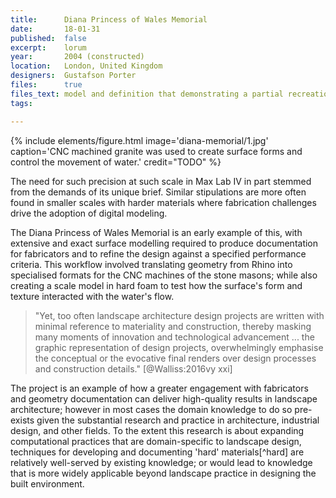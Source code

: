 ```yaml
---
title:      Diana Princess of Wales Memorial
date:       18-01-31
published:  false
excerpt:    lorum
year:       2004 (constructed)
location:   London, United Kingdom
designers:  Gustafson Porter
files:      true
files_text: model and definition that demonstrating a partial recreation of this project
tags:

---
```


{% include elements/figure.html image='diana-memorial/1.jpg' caption='CNC machined granite was used to create surface forms and control the movement of water.' credit="TODO" %}

The need for such precision at such scale in Max Lab IV in part stemmed from the demands of its unique brief. Similar stipulations are more often found in smaller scales with harder materials where fabrication challenges drive the adoption of digital modeling.

The Diana Princess of Wales Memorial is an early example of this, with extensive and exact surface modelling required to produce documentation for fabricators and to refine the design against a specified performance criteria. This workflow involved translating geometry from Rhino into specialised formats for the CNC machines of the stone masons; while also creating a scale model in hard foam to test how the surface's form and texture interacted with the water's flow.

> "Yet, too often landscape architecture design projects are written with minimal reference to materiality and construction, thereby masking many moments of innovation and technological advancement ... the graphic representation of design projects, overwhelmingly emphasise the conceptual or the evocative final renders over design processes and construction details." [@Walliss:2016vy xxi]

The project is an example of how a greater engagement with fabricators and geometry documentation can deliver high-quality results in landscape architecture; however in most cases the domain knowledge to do so pre-exists given the substantial research and practice in architecture, industrial design, and other fields. To the extent this research is about expanding computational practices that are domain-specific to landscape design, techniques for developing and documenting 'hard' materials[^hard] are relatively well-served by existing knowledge; or would lead to knowledge that is more widely applicable beyond landscape practice in designing the built environment.